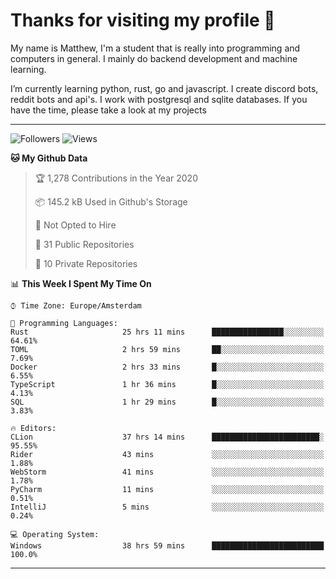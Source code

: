 # Thanks for visiting my profile 👋
My name is Matthew, I'm a student that is really into programming and computers in general. I mainly do backend development and machine learning.

I’m currently learning python, rust, go and javascript. I create discord bots, reddit bots and api's. I work with postgresql and sqlite databases. If you have the time, please take a look at my projects


---
![Followers](https://img.shields.io/github/followers/DankDumpster?style=social)
![Views](https://komarev.com/ghpvc/?username=DankDumpster&style=flat-square&color=green)
<!--START_SECTION:waka-->
**🐱 My Github Data** 

> 🏆 1,278 Contributions in the Year 2020
 > 
> 📦 145.2 kB Used in Github's Storage 
 > 
> 🚫 Not Opted to Hire
 > 
> 📜 31 Public Repositories 
 > 
> 🔑 10 Private Repositories  

📊 **This Week I Spent My Time On** 

```text
⌚︎ Time Zone: Europe/Amsterdam

💬 Programming Languages: 
Rust                     25 hrs 11 mins      ████████████████░░░░░░░░░   64.61% 
TOML                     2 hrs 59 mins       ██░░░░░░░░░░░░░░░░░░░░░░░   7.69% 
Docker                   2 hrs 33 mins       █░░░░░░░░░░░░░░░░░░░░░░░░   6.55% 
TypeScript               1 hr 36 mins        █░░░░░░░░░░░░░░░░░░░░░░░░   4.13% 
SQL                      1 hr 29 mins        █░░░░░░░░░░░░░░░░░░░░░░░░   3.83%

🔥 Editors: 
CLion                    37 hrs 14 mins      ████████████████████████░   95.55% 
Rider                    43 mins             ░░░░░░░░░░░░░░░░░░░░░░░░░   1.88% 
WebStorm                 41 mins             ░░░░░░░░░░░░░░░░░░░░░░░░░   1.78% 
PyCharm                  11 mins             ░░░░░░░░░░░░░░░░░░░░░░░░░   0.51% 
IntelliJ                 5 mins              ░░░░░░░░░░░░░░░░░░░░░░░░░   0.24%

💻 Operating System: 
Windows                  38 hrs 59 mins      █████████████████████████   100.0%

```


<!--END_SECTION:waka-->
-------
